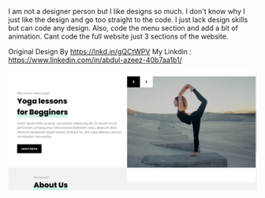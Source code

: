 I am not a designer person but I like designs so much. 
I don't know why I just like the design and go too straight to the code.
I just lack design skills but can code any design. Also, code the menu section and add a bit of animation.
Cant code the full website just 3 sections of the website.

Original Design By https://lnkd.in/gQCtWPV
My Linkdin : https://www.linkedin.com/in/abdul-azeez-40b7aa1b1/

![alt text](https://github.com/iamazeez/yoga-website-landing-page/blob/master/linkdin.png?raw=true)
